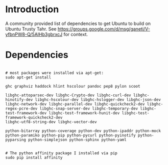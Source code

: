# Introduction #

A community provided list of dependencies to get Ubuntu to build on Ubuntu Trusty Tahr. See https://groups.google.com/d/msg/ganeti/V-yfbnPW8-Q/5AIHb3gbrxcJ for context.

# Dependencies #

```

# most packages were installed via apt-get:
sudo apt-get install

ghc graphviz haddock hlint hscolour pandoc pep8 pylon scoot

libghc-attoparsec-dev libghc-Crypto-dev libghc-curl-dev libghc-hinotify-dev libghc-hscolour-dev libghc-hslogger-dev libghc-json-dev libghc-network-dev libghc-parallel-dev libghc-quickcheck2-dev libghc-regex-pcre-dev libghc-snap-server-dev libghc-temporary-dev libghc-test-framework-dev libghc-test-framework-hunit-dev libghc-test-framework-quickcheck2-dev
libghc-utf8-string-dev libghc-vector-dev

python-bitarray python-coverage python-dev python-ipaddr python-mock python-paramiko python-pip python-pycurl python-pyinotify python-pyparsing python-simplejson python-sphinx python-yaml 


# The python affinity package I installed via pip
sudo pip install affinity

```